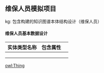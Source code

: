 ## 维保人员模拟项目

kg: 包含构建的知识图谱本体结构设计（维保人员）

#### 维保人员基本数据设计

| 实体类型名称 | 包含属性 |      |
| ------------ | -------- | ---- |
|              |          |      |
|              |          |      |
|              |          |      |

[owl:Thing](http://www.w3.org/2002/07/owl#Thing)
